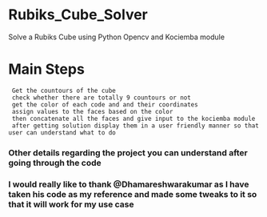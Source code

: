# Rubiks_Cube_Solver
Solve a Rubiks Cube using Python Opencv and Kociemba module


# Main Steps
```
 Get the countours of the cube
 check whether there are totally 9 countours or not
 get the color of each code and and their coordinates
 assign values to the faces based on the color
 then concatenate all the faces and give input to the kociemba module
 after getting solution display them in a user friendly manner so that user can understand what to do
 ```
 
 ### Other details regarding the project you can understand after going through the code
 
 ### I would really like to thank @Dhamareshwarakumar as I have taken his code as my reference and made some tweaks to it so that it will work for my use case

